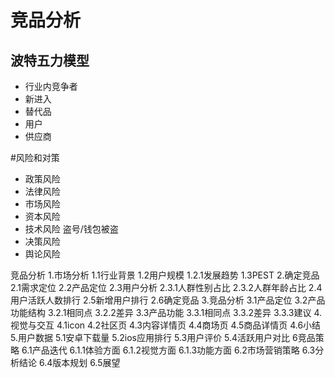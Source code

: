 # 竞品分析
## 波特五力模型
- 行业内竞争者
- 新进入
- 替代品
- 用户
- 供应商


#风险和对策
- 政策风险 
- 法律风险
- 市场风险
- 资本风险
- 技术风险  盗号/钱包被盗
- 决策风险
- 舆论风险


竞品分析
1.市场分析
1.1行业背景
1.2用户规模
1.2.1发展趋势
1.3PEST
2.确定竞品
2.1需求定位
2.2产品定位
2.3用户分析
2.3.1人群性别占比
2.3.2人群年龄占比
2.4用户活跃人数排行
2.5新增用户排行
2.6确定竞品
3.竞品分析
3.1产品定位
3.2产品功能结构
3.2.1相同点
3.2.2差异
3.3产品功能
3.3.1相同点
3.3.2差异
3.3.3建议
4.视觉与交互
4.1icon
4.2社区页
4.3内容详情页
4.4商场页
4.5商品详情页
4.6小结
5.用户数据
5.1安卓下载量
5.2ios应用排行
5.3用户评价
5.4活跃用户对比
6竞品策略
6.1产品迭代
6.1.1体验方面
6.1.2视觉方面
6.1.3功能方面
6.2市场营销策略
6.3分析结论
6.4版本规划
6.5展望
